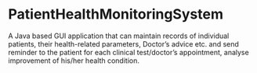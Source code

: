 # PatientHealthMonitoringSystem
A Java based GUI application that can maintain records of individual patients, their health-related
parameters, Doctor’s advice etc. and send reminder to the patient for each clinical test/doctor’s
appointment, analyse improvement of his/her health condition.
